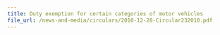 ```yaml
---
title: Duty exemption for certain categories of motor vehicles
file_url: /news-and-media/circulars/2010-12-28-Circular232010.pdf
---
```

